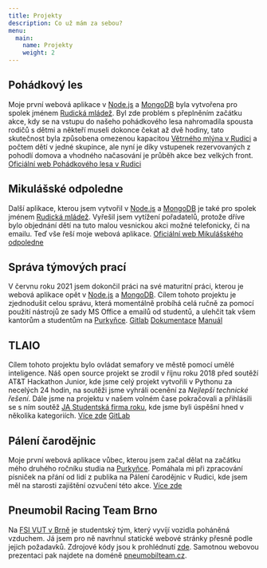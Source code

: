 ```yaml
---
title: Projekty
description: Co už mám za sebou?
menu:
  main:
    name: Projekty
    weight: 2
---
```


## Pohádkový les

Moje první webová aplikace v [Node.js](https://nodejs.org/) a [MongoDB](https://www.mongodb.com/) byla vytvořena pro spolek jménem [Rudická mládež](https://rudickamladez.cz). Byl zde problém s přeplněním začátku akce, kdy se na vstupu do našeho pohádkového lesa nahromadila spousta rodičů s dětmi a někteří museli dokonce čekat až dvě hodiny, tato skutečnost byla způsobena omezenou kapacitou [Větrného mlýna v Rudici](http://www.rudice.cz/index.php?page=informacni-stredisko) a počtem dětí v jedné skupince, ale nyní je díky vstupenek rezervovaných z pohodlí domova a vhodného načasování je průběh akce bez velkých front. [Oficiální web Pohádkového lesa v Rudici](https://pohles.rudickamladez.cz/)

## Mikulášské odpoledne

Další aplikace, kterou jsem vytvořil v [Node.js](https://nodejs.org/) a [MongoDB](https://www.mongodb.com/) je také pro spolek jménem [Rudická mládež](https://rudickamladez.cz). Vyřešil jsem vytížení pořadatelů, protože dříve bylo objednání dětí na tuto malou vesnickou akci možné  telefonicky, či na emailu. Teď vše řeší moje webová aplikace. [Oficiální web Mikulášského odpoledne](https://mikulas.rudickamladez.cz/)

## Správa týmových prací

V červnu roku 2021 jsem dokončil práci na své maturitní práci, kterou je webová aplikace opět v [Node.js](https://nodejs.org/) a [MongoDB](https://www.mongodb.com/). Cílem tohoto projektu je zjednodušit celou správu, která momentálně probíhá celá ručně za pomocí použití nástrojů ze sady MS Office a emailů od studentů, a ulehčit tak všem kantorům a studentům na [Purkyňce](https://www.sspbrno.cz/). [Gitlab](https://gitlab.com/matuska.lukas/teamwork-sspbrno/) [Dokumentace](/matpra.pdf) [Manuál](/matpraman.pdf)

## TLAIO

Cílem tohoto projektu bylo ovládat semafory ve městě pomocí umělé inteligence. Náš open source projekt se zrodil v říjnu roku 2018 před soutěží AT&T Hackathon Junior, kde jsme celý projekt vytvořili v Pythonu za necelých 24 hodin, na soutěži jsme vyhráli ocenění za _Nejlepší technické řešení_. Dále jsme na projektu v našem volném čase pokračovali a přihlásili se s ním soutěž [JA Studentská firma roku](https://jaczech.org/programy-ja-czech/st%C5%99edn%C3%AD-a-vy%C5%A1%C5%A1%C3%AD-odborn%C3%A9-%C5%A1koly/ja-studentsk%C3%A1-firma/), kde jsme byli úspěšní hned v několika kategoriích. [Více zde](https://jaczech.org/novinky/posts/2019/april/v%C3%BDherci-sout%C4%9B%C5%BEn%C3%ADho-veletrhu-ja-studentsk%C3%A1-firma-roku-2019/) [GitLab](https://gitlab.com/re_new/TLAIO)

## Pálení čarodějnic

Moje první webová aplikace vůbec, kterou jsem začal dělat na začátku mého druhého ročníku studia na [Purkyňce](https://www.sspbrno.cz/). Pomáhala mi při zpracování písniček na přání od lidí z publika na Pálení čarodějnic v Rudici, kde jsem měl na starosti zajištění ozvučení této akce. [Více zde](https://github.com/lukynmatuska/CarodkyRC)

## Pneumobil Racing Team Brno

Na [FSI VUT v&nbsp;Brně](https://www.fme.vutbr.cz/) je studentský tým, který vyvíjí vozidla poháněná vzduchem.
Já jsem pro ně navrhnul statické webové stránky přesně podle jejich požadavků.
Zdrojové kódy jsou k&nbsp;prohlédnutí [zde](https://github.com/lukynmatuska/pneumobilteam.cz).
Samotnou webovou prezentaci pak najdete na&nbsp;doméně [pneumobilteam.cz](https://pneumobilteam.cz/).
